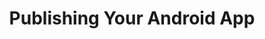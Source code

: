 ---
title: 'Publishing Your Android App'
taxonomy:
    category:
        - mobile
    tag:
        - mobile
        - android
        - product
visible: true
template: chapter
---
